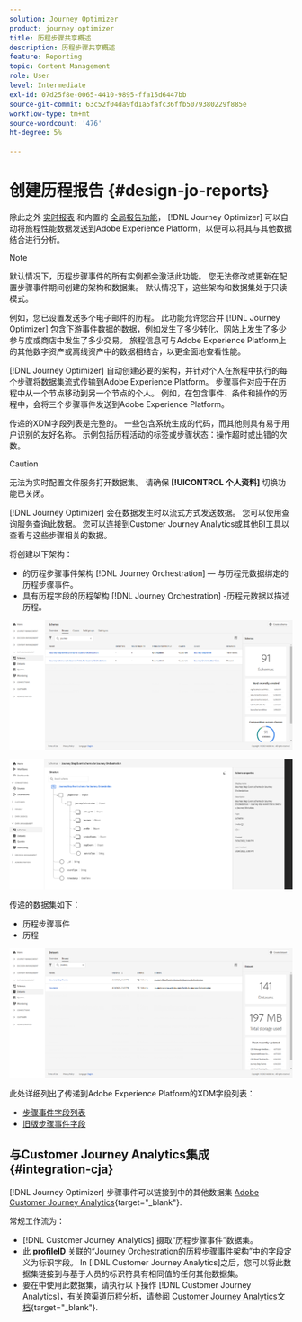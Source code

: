 ```yaml
---
solution: Journey Optimizer
product: journey optimizer
title: 历程步骤共享概述
description: 历程步骤共享概述
feature: Reporting
topic: Content Management
role: User
level: Intermediate
exl-id: 07d25f8e-0065-4410-9895-ffa15d6447bb
source-git-commit: 63c52f04da9fd1a5fafc36ffb5079380229f885e
workflow-type: tm+mt
source-wordcount: '476'
ht-degree: 5%

---
```


# 创建历程报告 {#design-jo-reports}

除此之外 [实时报表](live-report.md) 和内置的 [全局报告功能](global-report.md)， [!DNL Journey Optimizer] 可以自动将旅程性能数据发送到Adobe Experience Platform，以便可以将其与其他数据结合进行分析。

>[!NOTE]
>
>默认情况下，历程步骤事件的所有实例都会激活此功能。 您无法修改或更新在配置步骤事件期间创建的架构和数据集。 默认情况下，这些架构和数据集处于只读模式。

例如，您已设置发送多个电子邮件的历程。 此功能允许您合并 [!DNL Journey Optimizer] 包含下游事件数据的数据，例如发生了多少转化、网站上发生了多少参与度或商店中发生了多少交易。 旅程信息可与Adobe Experience Platform上的其他数字资产或离线资产中的数据相结合，以更全面地查看性能。

[!DNL Journey Optimizer] 自动创建必要的架构，并针对个人在旅程中执行的每个步骤将数据集流式传输到Adobe Experience Platform。 步骤事件对应于在历程中从一个节点移动到另一个节点的个人。 例如，在包含事件、条件和操作的历程中，会将三个步骤事件发送到Adobe Experience Platform。

传递的XDM字段列表是完整的。 一些包含系统生成的代码，而其他则具有易于用户识别的友好名称。 示例包括历程活动的标签或步骤状态：操作超时或出错的次数。

>[!CAUTION]
>
>无法为实时配置文件服务打开数据集。 请确保 **[!UICONTROL 个人资料]** 切换功能已关闭。

[!DNL Journey Optimizer] 会在数据发生时以流式方式发送数据。 您可以使用查询服务查询此数据。 您可以连接到Customer Journey Analytics或其他BI工具以查看与这些步骤相关的数据。

将创建以下架构：

* 的历程步骤事件架构 [!DNL Journey Orchestration]  — 与历程元数据绑定的历程步骤事件。
* 具有历程字段的历程架构 [!DNL Journey Orchestration] -历程元数据以描述历程。

![](assets/sharing1.png)

![](assets/sharing2.png)

传递的数据集如下：

* 历程步骤事件
* 历程

![](assets/sharing3.png)

此处详细列出了传递到Adobe Experience Platform的XDM字段列表：

* [步骤事件字段列表](../reports/sharing-field-list.md)
* [旧版步骤事件字段](../reports/sharing-legacy-fields.md)

## 与Customer Journey Analytics集成 {#integration-cja}

[!DNL Journey Optimizer] 步骤事件可以链接到中的其他数据集 [Adobe Customer Journey Analytics](https://experienceleague.adobe.com/docs/analytics-platform/using/cja-overview/cja-overview.html?lang=zh-Hans){target="_blank"}.

常规工作流为：

* [!DNL Customer Journey Analytics] 摄取“历程步骤事件”数据集。
* 此 **profileID** 关联的“Journey Orchestration的历程步骤事件架构”中的字段定义为标识字段。 In [!DNL Customer Journey Analytics]之后，您可以将此数据集链接到与基于人员的标识符具有相同值的任何其他数据集。
* 要在中使用此数据集，请执行以下操作 [!DNL Customer Journey Analytics]，有关跨渠道历程分析，请参阅 [Customer Journey Analytics文档](https://experienceleague.adobe.com/docs/analytics-platform/using/cja-usecases/cross-channel.html){target="_blank"}.

